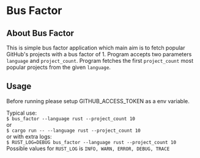 # Bus Factor

## About Bus Factor
This is simple bus factor application which main aim is to fetch popular GitHub's projects with a bus factor of 1.
Program accepts two parameters `language` and `project_count`.
Program fetches the first `project_count` most popular projects from the given `language`.

## Usage
Before running please setup GITHUB_ACCESS_TOKEN as a env variable.

Typical use:<br>
`$ bus_factor --language rust --project_count 10` <br>
or <br>
`$ cargo run -- --language rust --project_count 10` <br>
or with extra logs: <br>
`$ RUST_LOG=DEBUG bus_factor --language rust --project_count 10` <br>
Possible values for `RUST_LOG` is `INFO, WARN, ERROR, DEBUG, TRACE` 


